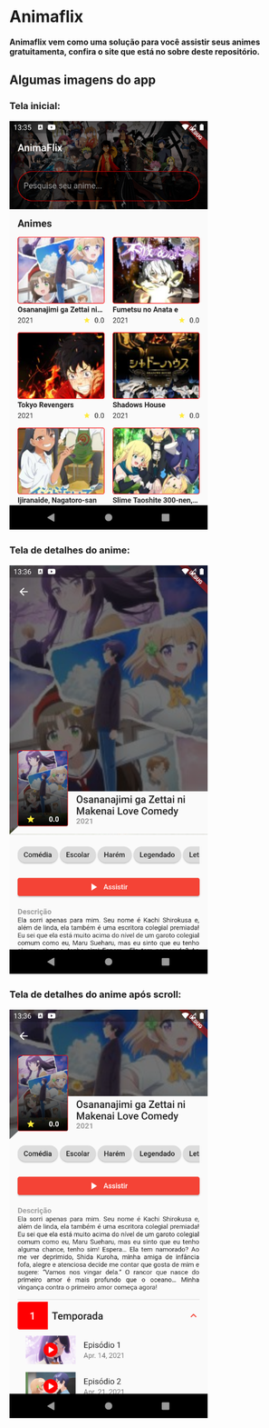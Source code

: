 # Animaflix

<b>Animaflix vem como uma solução para você assistir seus animes gratuitamenta, confira o site que está no sobre deste repositório.<b/>


## Algumas imagens do app

### Tela inicial:
<img src="https://github.com/aquino-mael/animaflix/blob/master/assets/application_images/home.png" width="350" title="Tela inicial"/>

### Tela de detalhes do anime:
<img src="https://github.com/aquino-mael/animaflix/blob/master/assets/application_images/details_before_scroll.png" width="350" title="Detalhes do anime"/>

### Tela de detalhes do anime após scroll:
<img src="https://github.com/aquino-mael/animaflix/blob/master/assets/application_images/details_after_scroll.png" width="350" title="Detalhes do anime após scroll"/>
